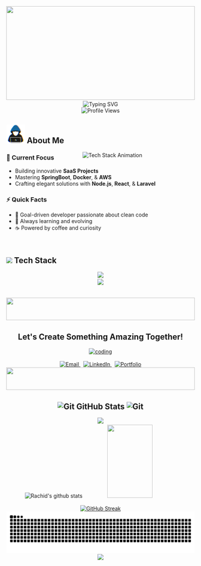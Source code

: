 <!-- Header Banner -->
<img width="100%" height="250" src="https://capsule-render.vercel.app/api?type=waving&color=0:3494E6,100:EC6EAD&height=250&section=header&text=Rachid%20Zahrani&desc=Software%20Developer&fontSize=50&fontAlign=50&fontAlignY=35&descSize=20&descAlign=50&descAlignY=55&animation=twinkling"/>

<!-- Typing SVG -->
<div align="center">
    <img src="https://readme-typing-svg.demolab.com?font=Fira+Code&size=22&pause=1000&color=3494E6&center=true&vCenter=true&random=false&width=500&lines=Building+Digital+Solutions+%F0%9F%8C%9F;Full+Stack+Developer+%F0%9F%92%BB;Creative+Problem+Solver+%F0%9F%92%A1;Always+Learning%2C+Always+Growing+%F0%9F%8C%B1" alt="Typing SVG" />
</div>

<!-- Profile Views Counter with Custom Style -->
<div align="center">
    <img src="https://komarev.com/ghpvc/?username=rachidzahrani&label=Visitors&color=brightgreen&style=flat-square" alt="Profile Views" />
</div>

<!-- About Me Section -->
<h2>
    <img src="https://github.com/0xAbdulKhalid/0xAbdulKhalid/raw/main/assets/mdImages/about_me.gif" width="50px">
    <span>About Me</span>
</h2>

<img align="right" src="https://raw.githubusercontent.com/rahul-jha98/rahul-jha98/main/techstack.gif" width="300px" alt="Tech Stack Animation">

### 🚀 Current Focus
- Building innovative **SaaS Projects**
- Mastering **SpringBoot**, **Docker**, & **AWS**
- Crafting elegant solutions with **Node.js**, **React**, & **Laravel**

### ⚡ Quick Facts
- 🎯 Goal-driven developer passionate about clean code
- 🌱 Always learning and evolving
- ☕ Powered by coffee and curiosity

<br>

<!-- Tech Stack Section with Animations -->
<h2>
    <img src="https://media2.giphy.com/media/QssGEmpkyEOhBCb7e1/giphy.gif?cid=ecf05e47a0n3gi1bfqntqmob8g9aid1oyj2wr3ds3mg700bl&rid=giphy.gif" width="40px">
    <span>Tech Stack</span>
</h2>

<p align="center">
    <!-- Frontend --> 
    <img src="https://skillicons.dev/icons?i=html,css,javascript,typescript,react,vue,bootstrap,tailwind,jquery,nodejs,express,php,laravel,java,mysql" />
    <br>  
    <!-- Deployment --> 
    <img src="https://skillicons.dev/icons?i=mongodb,sqlite,firebase,aws,docker,git,github,gitlab,vscode,figma,jest,cypress,linux" />
</p>

<br/>
<!-- Connect Section -->
 
 <div align="center">
    <img width="100%" height="60" src="https://capsule-render.vercel.app/api?type=waving&color=gradient&customColorList=6,11,20&height=80&section=header&text=&fontSize=100" />
</div>

<div align="center">
<h2>
     <span>Let's Create Something Amazing Together!</span>
</h2>
</div>

<div align="center">
    <!-- Animated Cards -->
    <a href="mailto:rachid.zahrani.rz@gmail.com">
        <img height="160" src="https://raw.githubusercontent.com/Anmol-Baranwal/Cool-GIFs-For-GitHub/main/awesome-computer.gif" alt="coding" />
    </a>
</div>

<br>

<div align="center">
    <!-- Fancy Animated Buttons -->
    <a href="mailto:rachid.zahrani.rz@gmail.com" target="_blank">
        <img alt="Email" src="https://readme-typing-svg.demolab.com?font=Fira+Code&weight=600&size=22&duration=1000&pause=100000000000000&color=E34F26&center=true&vCenter=true&repeat=true&width=200&height=45&lines=📧+Email+Me" />
    </a>
    &nbsp;
    <a href="https://www.linkedin.com/in/rachid-zahrani/" target="_blank">
        <img alt="LinkedIn" src="https://readme-typing-svg.demolab.com?font=Fira+Code&weight=600&size=22&duration=1000&pause=100000000000000&color=0A66C2&center=true&vCenter=true&repeat=true&width=200&height=45&lines=🤝+LinkedIn" />
    </a>
    &nbsp;
    <a href="https://rachidzahrani.vercel.app" target="_blank">
        <img alt="Portfolio" src="https://readme-typing-svg.demolab.com?font=Fira+Code&weight=600&size=22&duration=1000&pause=100000000000000&color=9B4993&center=true&vCenter=true&repeat=true&width=200&height=45&lines=🌐+Portfolio" />
    </a>
</div> 

</div>

<div align="center">
    <img width="100%" height="60" src="https://capsule-render.vercel.app/api?type=waving&color=gradient&customColorList=6,11,20&height=80&section=footer&text=&fontSize=90" />
</div>

<!-- GitHub Stats Section -->
<div align="center">
   
<h2  >
    <img src="https://media.giphy.com/media/W5eoZHPpUx9sapR0eu/giphy.gif" width="30px" alt="Git"/>
    <span>GitHub Stats</span>
    <img src="https://media.giphy.com/media/W5eoZHPpUx9sapR0eu/giphy.gif" width="30px" alt="Git"/>
</h2>
<div align="center">
    <img src="https://readme-typing-svg.demolab.com?font=Fira+Code&size=22&duration=3000&pause=1000&color=6AD600&center=true&vCenter=true&random=false&width=500&lines=365%2B+Days+of+Coding;1%2C000%2B+Commits;50%2B+Repositories;Infinite+Passion" />
</div>
<div align="center"> 
    <!-- Stats Group -->
    <img width="49%" height="195px" src="https://github-readme-stats.vercel.app/api?username=RachidZahrani&show_icons=true&count_private=true&show_icons=true&theme=react&rank_icon=github&border_radius=10" alt="Rachid's github stats" />
    <img width="49%" height="195px" src="https://github-readme-stats-salesp07.vercel.app/api/top-langs/?username=RachidZahrani&langs_count=8&layout=compact&theme=react&border_radius=10&size_weight=0.5&count_weight=0.5&exclude_repo=github-readme-stats" />
</div>

 

<!-- Streak Stats -->
<div align="center">
    <br>
    <a href="https://git.io/streak-stats">
<img src="http://github-readme-streak-stats.herokuapp.com/?user=RachidZahrani&hide_border=true&border_radius=10&date_format=j%20M%5B%20Y%5D&card_width=500&fire=0099ff&ring=0099ff&sideNums=0099ff&currStreakLabel=0099ff&theme=dark" alt="GitHub Streak" />
    </a>
</div>
 
<!-- Snake Animation -->
<div align="center">
    <picture>
        <source media="(prefers-color-scheme: dark)" srcset="https://raw.githubusercontent.com/RachidZahrani/RachidZahrani/output/github-contribution-grid-snake-dark.svg">
        <source media="(prefers-color-scheme: light)" srcset="https://raw.githubusercontent.com/RachidZahrani/RachidZahrani/output/github-contribution-grid-snake.svg">
        <img alt="github contribution grid snake animation" src="https://raw.githubusercontent.com/RachidZahrani/RachidZahrani/output/github-contribution-grid-snake.svg">
    </picture>
</div>

<!-- Footer -->
<div align="center">
    <img src="https://capsule-render.vercel.app/api?type=waving&color=0:EC6EAD,100:3494E6&height=120&section=footer"/>
</div>

